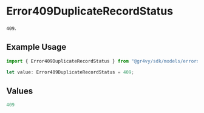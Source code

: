 # Error409DuplicateRecordStatus

`409`.

## Example Usage

```typescript
import { Error409DuplicateRecordStatus } from "@gr4vy/sdk/models/errors";

let value: Error409DuplicateRecordStatus = 409;
```

## Values

```typescript
409
```